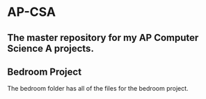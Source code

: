 # AP-CSA
The master repository for my AP Computer Science A projects. 
---
## Bedroom Project
The bedroom folder has all of the files for the bedroom project.
